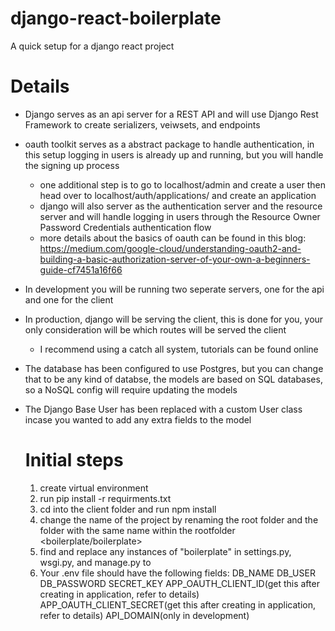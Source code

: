 # django-react-boilerplate
A quick setup for a django react project

# Details
- Django serves as an api server for a REST API and will use Django Rest Framework to create serializers, veiwsets, and endpoints
- oauth toolkit serves as a abstract package to handle authentication, in this setup logging in users is already up and running, but you will handle the signing up process
  - one additional step is to go to localhost/admin and create a user then head over to localhost/auth/applications/ and create an application
  - django will also server as the authentication server and the resource server and will handle logging in users through the Resource Owner Password Credentials authentication flow
  - more details about the basics of oauth can be found in this blog: https://medium.com/google-cloud/understanding-oauth2-and-building-a-basic-authorization-server-of-your-own-a-beginners-guide-cf7451a16f66
- In development you will be running two seperate servers, one for the api and one for the client
- In production, django will be serving the client, this is done for you, your only consideration will be which routes will be served the client
  - I recommend using a catch all system, tutorials can be found online
- The database has been configured to use Postgres, but you can change that to be any kind of databse, the models are based on SQL databases, so a NoSQL config will require updating the models
- The Django Base User has been replaced with a custom User class incase you wanted to add any extra fields to the model
  
  # Initial steps
  1. create virtual environment
  2. run pip install -r requirments.txt
  3. cd into the client folder and run npm install
  4. change the name of the project by renaming the root folder <boilerplate/> and the folder with the same name within the rootfolder <boilerplate/boilerplate>
  5. find and replace any instances of "boilerplate" in settings.py, wsgi.py, and manage.py to <myapp>
  6. Your .env file should have the following fields:
    DB_NAME
    DB_USER
    DB_PASSWORD
    SECRET_KEY
    APP_OAUTH_CLIENT_ID(get this after creating in application, refer to details)
    APP_OAUTH_CLIENT_SECRET(get this after creating in application, refer to details)
    API_DOMAIN(only in development)
